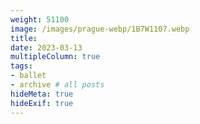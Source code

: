 ```yaml
---
weight: 51100
image: /images/prague-webp/1B7W1107.webp
title:
date: 2023-03-13
multipleColumn: true
tags:
- ballet
- archive # all posts
hideMeta: true
hideExif: true
---
```


